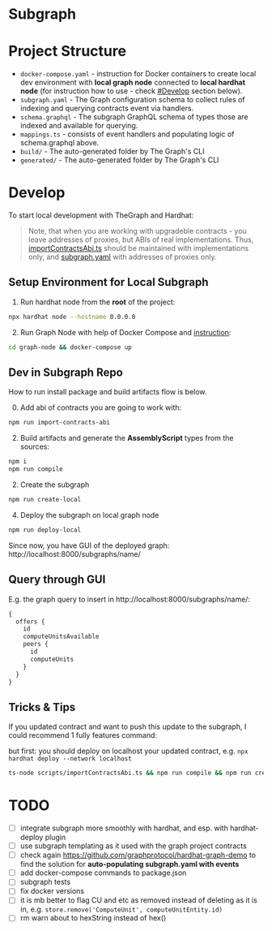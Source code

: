 # Subgraph

# Project Structure

- `docker-compose.yaml` - instruction for Docker containers to create local dev environment with **local graph node** connected to **local hardhat node** (for instruction how to use - check [#Develop](#Develop) section below).
- `subgraph.yaml` - The Graph configuration schema to collect rules of indexing and querying contracts event via handlers.
- `schema.graphql` - The subgraph GraphQL schema of types those are indexed and available for querying.
- `mappings.ts` - consists of event handlers and populating logic of schema.graphql above.
- `build/` - The auto-generated folder by The Graph's CLI
- `generated/` - The auto-generated folder by The Graph's CLI

# Develop
To start local development with TheGraph and Hardhat:

> Note, that when you are working with upgradeble contracts - you leave addresses of proxies, but ABIs of real implementations. Thus, [importContractsAbi.ts](scripts/importContractsAbi.ts) should be maintained with implementations only, and [subgraph.yaml](subgraph.yaml) with addresses of proxies only.

## Setup Environment for Local Subgraph
1. Run hardhat node from the **root** of the project:
```bash
npx hardhat node --hostname 0.0.0.0 
```

2. Run Graph Node with help of Docker Compose and [instruction](graph-node/docker-compose.yaml):
```bash
cd graph-node && docker-compose up
```

## Dev in Subgraph Repo
How to run install package and build artifacts flow is below.

0. Add abi of contracts you are going to work with:
```bash
npm run import-contracts-abi
```

2. Build artifacts and generate the **AssemblyScript** types from the sources:
```bash
npm i
npm run compile
```

2. Create the subgraph
```bash
npm run create-local
```

4. Deploy the subgraph on local graph node
```bash
npm run deploy-local 
```

Since now, you have GUI of the deployed graph: http://localhost:8000/subgraphs/name/<YourContractName>

## Query through GUI
E.g. the graph query to insert in http://localhost:8000/subgraphs/name/<YourContractName>:
```graphql
{
  offers {
    id
    computeUnitsAvailable
    peers {
      id
      computeUnits
    }
  }
}
```

## Tricks & Tips
If you updated contract and want to push this update to the subgraph, I could recommend 1 fully features command:

but first: you should deploy on localhost your updated contract, e.g. `npx hardhat deploy --network localhost`

```bash
ts-node scripts/importContractsAbi.ts && npm run compile && npm run create-local && npm run deploy-local
```

# TODO
- [ ] integrate subgraph more smoothly with hardhat, and esp. with hardhat-deploy plugin
- [ ] use subgraph templating as it used with the graph project contracts
- [ ] check again https://github.com/graphprotocol/hardhat-graph-demo to find the solution for **auto-populating subgraph.yaml with events**
- [ ] add docker-compose commands to package.json
- [ ] subgraph tests
- [ ] fix docker versions
- [ ] it is mb better to flag CU and etc as removed instead of deleting as it is in, e.g. `store.remove('ComputeUnit', computeUnitEntity.id)`
- [ ] rm warn about to hexString instead of hex()
